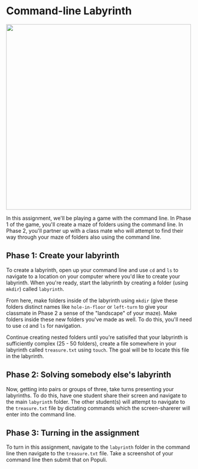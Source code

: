 # Command-line Labyrinth

<img src="https://user-images.githubusercontent.com/11337548/132699903-afcbfdd8-a391-4edf-8e25-d2e3a55d84a8.png" width="500px" />

In this assignment, we'll be playing a game with the command line. In Phase 1 of the game, you'll create a maze of folders using the command line. In Phase 2, you'll partner up with a class mate who will attempt to find their way through your maze of folders also using the command line.

## Phase 1: Create your labyrinth

To create a labyrinth, open up your command line and use `cd` and `ls` to navigate to a location on your computer where you'd like to create your labyrinth. When you're ready, start the labyrinth by creating a folder (using `mkdir`) called `labyrinth`.

From here, make folders inside of the labyrinth using `mkdir` (give these folders distinct names like `hole-in-floor` or `left-turn` to give your classmate in Phase 2 a sense of the "landscape" of your maze). Make folders inside these new folders you've made as well. To do this, you'll need to use `cd` and `ls` for navigation.

Continue creating nested folders until you're satisifed that your labyrinth is sufficiently complex (25 - 50 folders), create a file somewhere in your labyrinth called `treasure.txt` using `touch`. The goal will be to locate this file in the labyrinth.

## Phase 2: Solving somebody else's labyrinth

Now, getting into pairs or groups of three, take turns presenting your labyrinths. To do this, have one student share their screen and navigate to the main `labyrinth` folder. The other student(s) will attempt to navigate to the `treasure.txt` file by dictating commands which the screen-sharerer will enter into the command line.

## Phase 3: Turning in the assignment

To turn in this assignment, navigate to the `labyrinth` folder in the command line then navigate to the `treasure.txt` file. Take a screenshot of your command line then submit that on Populi.

